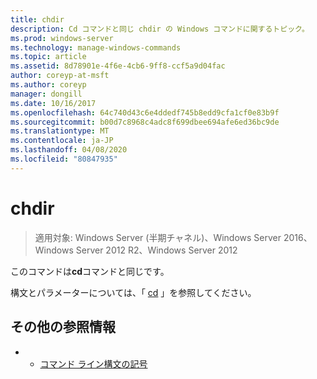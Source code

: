 ```yaml
---
title: chdir
description: Cd コマンドと同じ chdir の Windows コマンドに関するトピック。
ms.prod: windows-server
ms.technology: manage-windows-commands
ms.topic: article
ms.assetid: 8d78901e-4f6e-4cb6-9ff8-ccf5a9d04fac
author: coreyp-at-msft
ms.author: coreyp
manager: dongill
ms.date: 10/16/2017
ms.openlocfilehash: 64c740d43c6e4ddedf745b8edd9cfa1cf0e83b9f
ms.sourcegitcommit: b00d7c8968c4adc8f699dbee694afe6ed36bc9de
ms.translationtype: MT
ms.contentlocale: ja-JP
ms.lasthandoff: 04/08/2020
ms.locfileid: "80847935"
---
```

# <a name="chdir"></a>chdir

>適用対象: Windows Server (半期チャネル)、Windows Server 2016、Windows Server 2012 R2、Windows Server 2012

このコマンドは**cd**コマンドと同じです。
  
構文とパラメーターについては、「 [cd](cd.md) 」を参照してください。  

## <a name="additional-references"></a>その他の参照情報

- - [コマンド ライン構文の記号](command-line-syntax-key.md)  
  
